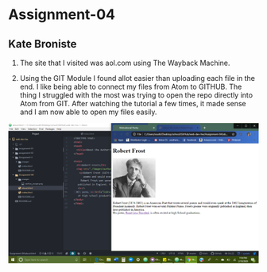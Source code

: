 # Assignment-04
## Kate Broniste

1. The site that I visited was aol.com using The Wayback Machine.

2. Using the GIT Module I found allot easier than uploading each file in the end. I like being able to connect my files from Atom to GITHUB. The thing I struggled with the most was trying to open the repo directly into Atom from GIT. After watching the tutorial a few times, it made sense and I am now able to open my files easily.

![Assignment-04 Screenshot](./images/Screenshot-04.png/)
